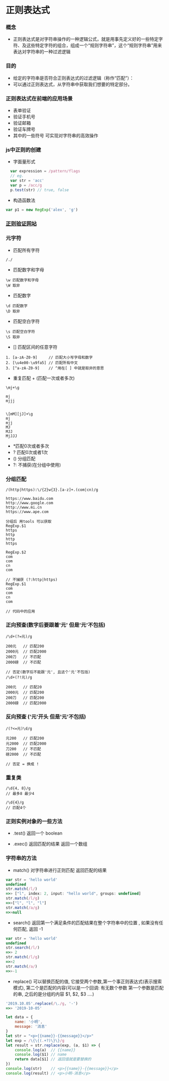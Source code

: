 # 正则表达式

### 概念
- 正则表达式是对字符串操作的一种逻辑公式，就是用事先定义好的一些特定字符、及这些特定字符的组合，组成一个“规则字符串”，这个“规则字符串”用来表达对字符串的一种过滤逻辑

### 目的
- 给定的字符串是否符合正则表达式的过滤逻辑（称作“匹配”）：
- 可以通过正则表达式，从字符串中获取我们想要的特定部分。

### 正则表达式在前端的应用场景
- 表单验证
- 验证手机号
- 验证邮箱
- 验证车牌号
- 其中的一些符号 可实现对字符串的高效操作

### js中正则的创建
- 字面量形式
```js
  var expression = /pattern/flags
  // eg.
  var str = 'acc'
  var p = /acc/g
  p.test(str) // true, false

```
- 构造函数法
```js
var p1 = new RegExp('alex', 'g')
```
### [正则验证网站](https://regexr.com/)

### 元字符
- 匹配所有字符
```
/./ 
```
- 匹配数字和字母
```
\w 匹配数字和字母
\W 取非
```
- 匹配数字
```
\d 匹配数字
\D 取非
```
- 匹配空白字符
```
\s 匹配空白字符
\S 取非
```
- [] 匹配区间的任意字符
```
1. [a-zA-Z0-9]     // 匹配大小写字母和数字
2. [\u4e00-\u9fa5] // 匹配所有中文 
3. [^a-zA-Z0-9]    // ^用在[ ] 中就是取非的意思
```
- 重复匹配 + (匹配一次或者多次)
```
\mj+\g

mj
mjjj


\[mM][jJ]+\g
mj
mjj
MJ
MJJ
MjJJJ
```
- *匹配0次或者多次
- ? 匹配0次或者1次
- () 分组匹配
- ?: 不捕获(在分组中使用)

### 分组匹配
```
/(http|https):\/{2}w{3}.[a-z]+.(com|cn)/g

https://www.baidu.com
http://www.google.com
http://www.mi.cn
https://www.ape.com

分组后 用tools 可以获取
RegExp.$1
https
http
http
https

RegExp.$2
com
com
cn
com 

// 不捕获 (?:http|https) 
RegExp.$1
com
com
cn
com 

// 代码中的应用

```
### 正向预查(数字后要跟着'元' 但是'元'不包括)
```
/\d+(?=元)/g

200元   // 匹配200
2000元  // 匹配2000
200刀   // 不匹配
2000磅  // 不匹配

// 否定(数字后不能跟'元', 且这个'元'不包括)
/\d+(?!元)/g

200元   // 匹配20
2000元  // 匹配200
200刀   // 匹配200
2000磅  // 匹配2000
```
### 反向预查 ('元'开头 但是'元'不包括)
```
/(?<=元)\d/g

元200   // 匹配200
元2000  // 匹配2000
刀200   // 不匹配
磅2000  // 不匹配

// 否定 = 换成 !
```

### 重复类
```
/\d{4, 8}/g
// 最多8 最少4

/\d{4}/g
// 匹配4个
```
### 正则实例对象的一些方法
- .test() 返回一个 boolean

- .exec() 返回匹配的结果 返回一个数组

### 字符串的方法
- match()
对字符串进行正则匹配 返回匹配的结果
```js
var str = 'hello world'
undefined
str.match(/l/)
=>> ["l", index: 2, input: "hello world", groups: undefined]
str.match(/l/g)
=>>["l", "l", "l"]
str.match(/a/g)
=>>null
```
- search()
返回第一个满足条件的匹配结果在整个字符串中的位置 , 如果没有任何匹配, 返回 -1
```js
var str = 'hello world'
undefined
str.search(/l/)
=>> 2
str.match(/l/g)
=>>2
str.match(/a/)
=>>-1
```

- replace()
可以替换匹配的值, 它接受两个参数,第一个事正则表达式(表示搜索模式), 第二个是匹配的内容(可以是一个回调: 有无数个参数 第一个参数是匹配的串, 之后的是分组的内容 $1, $2, $3 ....)
```js
'2019.10.05'.replace(/\./g, '-')
=>> '2019-10-05'

let data = {
    name: '小明',
    message: '消息'
}
let str = "<p>{{name}}-{{message}}</p>"
let exp = /\{\{(.+?)\}\}/g
let result = str.replace(exp, (a, $1) => {
    console.log(a)  // {{name}}
    console.log($1) // name
    return data[$1] // 返回值就是要替换的
})
console.log(str)    // <p>{{name}}-{{message}}</p>
console.log(result) // <p>小明-消息</p>

```



